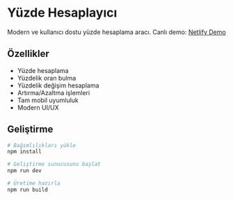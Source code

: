 # Yüzde Hesaplayıcı

Modern ve kullanıcı dostu yüzde hesaplama aracı. Canlı demo: [Netlify Demo](https://yuzde-hesaplayici.netlify.app)

## Özellikler

- Yüzde hesaplama
- Yüzdelik oran bulma
- Yüzdelik değişim hesaplama
- Artırma/Azaltma işlemleri
- Tam mobil uyumluluk
- Modern UI/UX

## Geliştirme

```bash
# Bağımlılıkları yükle
npm install

# Geliştirme sunucusunu başlat
npm run dev

# Üretime hazırla
npm run build
```